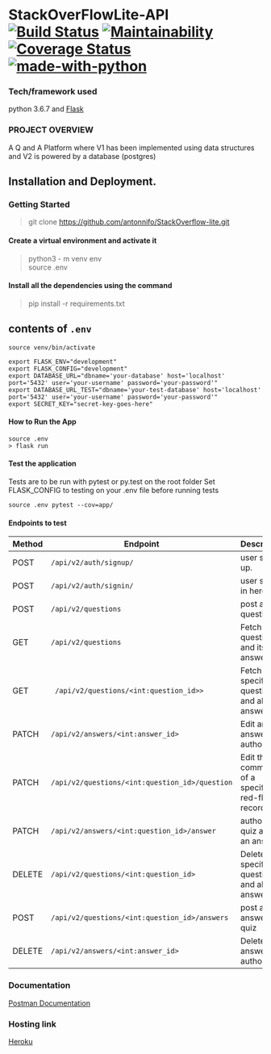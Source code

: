 # StackOverFlowLite-API [![Build Status](https://travis-ci.org/antonnifo/StackOverflow-lite.svg?branch=develop)](https://travis-ci.org/antonnifo/StackOverflow-lite) [![Maintainability](https://api.codeclimate.com/v1/badges/5c190be007229b41d114/maintainability)](https://codeclimate.com/github/antonnifo/StackOverflow-lite/maintainability) [![Coverage Status](https://coveralls.io/repos/github/antonnifo/StackOverflow-lite/badge.svg?branch=develop)](https://coveralls.io/github/antonnifo/StackOverflow-lite?branch=develop) [![made-with-python](https://img.shields.io/badge/Made%20with-Python-1f425f.svg)](https://www.python.org/)

### Tech/framework used  
python 3.6.7 and [Flask](http://flask.pocoo.org/docs/dev/)   
### PROJECT OVERVIEW  
A Q and A Platform where V1 has been implemented using data structures and V2 is powered by a database (postgres) 
## Installation and Deployment. 
### Getting Started 
> git clone https://github.com/antonnifo/StackOverflow-lite.git 
#### Create a virtual environment and activate it 
> python3 - m venv env  
> source .env  
#### Install all the dependencies using the command
> pip install -r requirements.txt
## contents of `.env`   
```  
source venv/bin/activate  

export FLASK_ENV="development"   
export FLASK_CONFIG="development"  
export DATABASE_URL="dbname='your-database' host='localhost' port='5432' user='your-username' password='your-password'"   
export DATABASE_URL_TEST="dbname='your-test-database' host='localhost' port='5432' user='your-username' password='your-password'"   
export SECRET_KEY="secret-key-goes-here"
``` 
#### How to Run the App
 ```   
source .env
> flask run   
```

#### Test the application  
Tests are to be run with pytest or py.test on the root folder
Set FLASK_CONFIG to testing on your .env file before running tests   

`source .env
pytest --cov=app/`   
#### Endpoints to test  

| Method | Endpoint                                    | Description                                    |  
| ------ | ------------------------------------------- | ---------------------------------------------- |  
|POST    |`/api/v2/auth/signup/`                        |user signs up.                                 |  
|POST    |`/api/v2/auth/signin/`                       |user signs in here.                              |  
| POST   | `/api/v2/questions `                         | post a question.                      |  
| GET    | `/api/v2/questions `                         | Fetch all questions and its answers.                    |  
| GET    |` /api/v2/questions/<int:question_id>>`            | Fetch a specific question and all its answers.              |  
| PATCH  | `/api/v2/answers/<int:answer_id> `  | Edit an answer you authored.        |  
| PATCH  | `/api/v2/questions/<int:question_id>/question `   | Edit the comment of a specific red-flag record.         |  
| PATCH  | `/api/v2/answers/<int:question_id>/answer `   | author of a quiz accept an answer.         |
| DELETE | `/api/v2/questions/<int:question_id> `           | Delete a specific question and all its answers.             |    
|POST    |`/api/v2/questions/<int:question_id>/answers`                           |post an answer to a quiz                          |  
| DELETE | `/api/v2/answers/<int:answer_id> `           | Delete an answer you authored.   |
    
 
 ### Documentation  
 [Postman Documentation](https://web.postman.co/collections/5023026-a96230fc-692f-48da-91f1-e0d44d764d2c?workspace=4d54ae63-9d4b-4731-82b0-90598d247bfc#1d56fb24-901e-4d08-857a-d00d47f50894 "My postman docs link") 
 ### Hosting link
 [Heroku](https://wakali-stack.herokuapp.com/)
